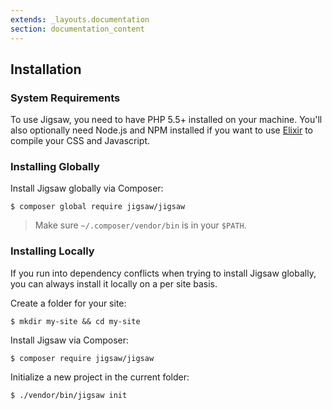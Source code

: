 ```yaml
---
extends: _layouts.documentation
section: documentation_content
---
```


## Installation

### System Requirements

To use Jigsaw, you need to have PHP 5.5+ installed on your machine. You'll also optionally need Node.js and NPM installed if you want to use [Elixir](https://laravel.com/docs/5.2/elixir) to compile your CSS and Javascript.

### Installing Globally

Install Jigsaw globally via Composer:

```
$ composer global require jigsaw/jigsaw
```

> Make sure `~/.composer/vendor/bin` is in your `$PATH`.

### Installing Locally

If you run into dependency conflicts when trying to install Jigsaw globally, you can always install it locally on a per site basis.

Create a folder for your site:

```
$ mkdir my-site && cd my-site
```

Install Jigsaw via Composer:

```
$ composer require jigsaw/jigsaw
```

Initialize a new project in the current folder:

```
$ ./vendor/bin/jigsaw init
```
